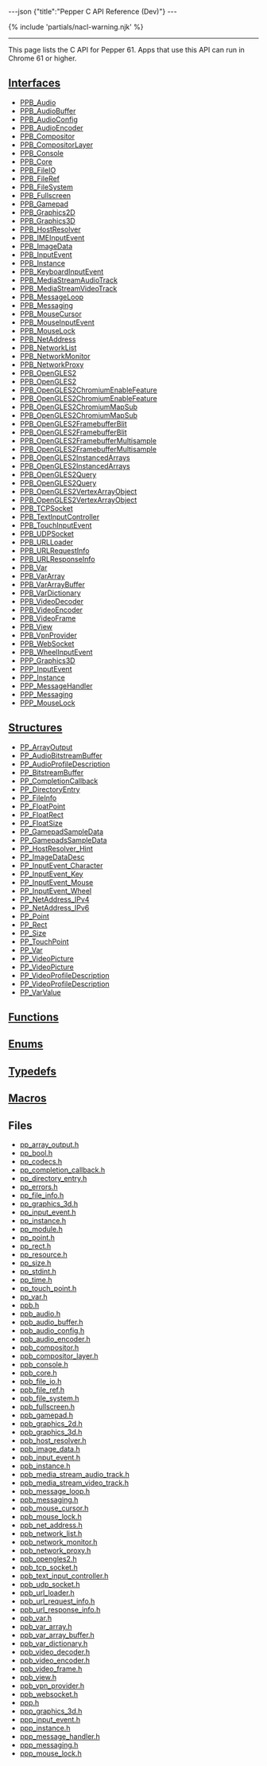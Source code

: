 ---json {"title":"Pepper C API Reference (Dev)"} ---

<span id="c-api-dev" class="target"><span id="pepper-dev-c-index"></span></span> {% include 'partials/nacl-warning.njk' %}

---

This page lists the C API for Pepper 61. Apps that use this API can run in Chrome 61 or higher.

## <a href="/docs/native-client/pepper_dev/c/group___interfaces/" class="reference external">Interfaces</a>

- <a href="/docs/native-client/pepper_dev/c/struct_p_p_b___audio__1__1/" class="reference external">PPB_Audio</a>
- <a href="/docs/native-client/pepper_dev/c/struct_p_p_b___audio_buffer__0__1/" class="reference external">PPB_AudioBuffer</a>
- <a href="/docs/native-client/pepper_dev/c/struct_p_p_b___audio_config__1__1/" class="reference external">PPB_AudioConfig</a>
- <a href="/docs/native-client/pepper_dev/c/struct_p_p_b___audio_encoder__0__1/" class="reference external">PPB_AudioEncoder</a>
- <a href="/docs/native-client/pepper_dev/c/struct_p_p_b___compositor__0__1/" class="reference external">PPB_Compositor</a>
- <a href="/docs/native-client/pepper_dev/c/struct_p_p_b___compositor_layer__0__2/" class="reference external">PPB_CompositorLayer</a>
- <a href="/docs/native-client/pepper_dev/c/struct_p_p_b___console__1__0/" class="reference external">PPB_Console</a>
- <a href="/docs/native-client/pepper_dev/c/struct_p_p_b___core__1__0/" class="reference external">PPB_Core</a>
- <a href="/docs/native-client/pepper_dev/c/struct_p_p_b___file_i_o__1__1/" class="reference external">PPB_FileIO</a>
- <a href="/docs/native-client/pepper_dev/c/struct_p_p_b___file_ref__1__2/" class="reference external">PPB_FileRef</a>
- <a href="/docs/native-client/pepper_dev/c/struct_p_p_b___file_system__1__0/" class="reference external">PPB_FileSystem</a>
- <a href="/docs/native-client/pepper_dev/c/struct_p_p_b___fullscreen__1__0/" class="reference external">PPB_Fullscreen</a>
- <a href="/docs/native-client/pepper_dev/c/struct_p_p_b___gamepad__1__0/" class="reference external">PPB_Gamepad</a>
- <a href="/docs/native-client/pepper_dev/c/struct_p_p_b___graphics2_d__1__2/" class="reference external">PPB_Graphics2D</a>
- <a href="/docs/native-client/pepper_dev/c/struct_p_p_b___graphics3_d__1__0/" class="reference external">PPB_Graphics3D</a>
- <a href="/docs/native-client/pepper_dev/c/struct_p_p_b___host_resolver__1__0/" class="reference external">PPB_HostResolver</a>
- <a href="/docs/native-client/pepper_dev/c/struct_p_p_b___i_m_e_input_event__1__0/" class="reference external">PPB_IMEInputEvent</a>
- <a href="/docs/native-client/pepper_dev/c/struct_p_p_b___image_data__1__0/" class="reference external">PPB_ImageData</a>
- <a href="/docs/native-client/pepper_dev/c/struct_p_p_b___input_event__1__0/" class="reference external">PPB_InputEvent</a>
- <a href="/docs/native-client/pepper_dev/c/struct_p_p_b___instance__1__0/" class="reference external">PPB_Instance</a>
- <a href="/docs/native-client/pepper_dev/c/struct_p_p_b___keyboard_input_event__1__2/" class="reference external">PPB_KeyboardInputEvent</a>
- <a href="/docs/native-client/pepper_dev/c/struct_p_p_b___media_stream_audio_track__0__1/" class="reference external">PPB_MediaStreamAudioTrack</a>
- <a href="/docs/native-client/pepper_dev/c/struct_p_p_b___media_stream_video_track__1__0/" class="reference external">PPB_MediaStreamVideoTrack</a>
- <a href="/docs/native-client/pepper_dev/c/struct_p_p_b___message_loop__1__0/" class="reference external">PPB_MessageLoop</a>
- <a href="/docs/native-client/pepper_dev/c/struct_p_p_b___messaging__1__2/" class="reference external">PPB_Messaging</a>
- <a href="/docs/native-client/pepper_dev/c/struct_p_p_b___mouse_cursor__1__0/" class="reference external">PPB_MouseCursor</a>
- <a href="/docs/native-client/pepper_dev/c/struct_p_p_b___mouse_input_event__1__1/" class="reference external">PPB_MouseInputEvent</a>
- <a href="/docs/native-client/pepper_dev/c/struct_p_p_b___mouse_lock__1__0/" class="reference external">PPB_MouseLock</a>
- <a href="/docs/native-client/pepper_dev/c/struct_p_p_b___net_address__1__0/" class="reference external">PPB_NetAddress</a>
- <a href="/docs/native-client/pepper_dev/c/struct_p_p_b___network_list__1__0/" class="reference external">PPB_NetworkList</a>
- <a href="/docs/native-client/pepper_dev/c/struct_p_p_b___network_monitor__1__0/" class="reference external">PPB_NetworkMonitor</a>
- <a href="/docs/native-client/pepper_dev/c/struct_p_p_b___network_proxy__1__0/" class="reference external">PPB_NetworkProxy</a>
- <a href="/docs/native-client/pepper_dev/c/struct_p_p_b___open_g_l_e_s2/" class="reference external">PPB_OpenGLES2</a>
- <a href="/docs/native-client/pepper_dev/c/struct_p_p_b___open_g_l_e_s2__1__0/" class="reference external">PPB_OpenGLES2</a>
- <a href="/docs/native-client/pepper_dev/c/struct_p_p_b___open_g_l_e_s2_chromium_enable_feature/" class="reference external">PPB_OpenGLES2ChromiumEnableFeature</a>
- <a href="/docs/native-client/pepper_dev/c/struct_p_p_b___open_g_l_e_s2_chromium_enable_feature__1__0/" class="reference external">PPB_OpenGLES2ChromiumEnableFeature</a>
- <a href="/docs/native-client/pepper_dev/c/struct_p_p_b___open_g_l_e_s2_chromium_map_sub/" class="reference external">PPB_OpenGLES2ChromiumMapSub</a>
- <a href="/docs/native-client/pepper_dev/c/struct_p_p_b___open_g_l_e_s2_chromium_map_sub__1__0/" class="reference external">PPB_OpenGLES2ChromiumMapSub</a>
- <a href="/docs/native-client/pepper_dev/c/struct_p_p_b___open_g_l_e_s2_framebuffer_blit/" class="reference external">PPB_OpenGLES2FramebufferBlit</a>
- <a href="/docs/native-client/pepper_dev/c/struct_p_p_b___open_g_l_e_s2_framebuffer_blit__1__0/" class="reference external">PPB_OpenGLES2FramebufferBlit</a>
- <a href="/docs/native-client/pepper_dev/c/struct_p_p_b___open_g_l_e_s2_framebuffer_multisample/" class="reference external">PPB_OpenGLES2FramebufferMultisample</a>
- <a href="/docs/native-client/pepper_dev/c/struct_p_p_b___open_g_l_e_s2_framebuffer_multisample__1__0/" class="reference external">PPB_OpenGLES2FramebufferMultisample</a>
- <a href="/docs/native-client/pepper_dev/c/struct_p_p_b___open_g_l_e_s2_instanced_arrays/" class="reference external">PPB_OpenGLES2InstancedArrays</a>
- <a href="/docs/native-client/pepper_dev/c/struct_p_p_b___open_g_l_e_s2_instanced_arrays__1__0/" class="reference external">PPB_OpenGLES2InstancedArrays</a>
- <a href="/docs/native-client/pepper_dev/c/struct_p_p_b___open_g_l_e_s2_query/" class="reference external">PPB_OpenGLES2Query</a>
- <a href="/docs/native-client/pepper_dev/c/struct_p_p_b___open_g_l_e_s2_query__1__0/" class="reference external">PPB_OpenGLES2Query</a>
- <a href="/docs/native-client/pepper_dev/c/struct_p_p_b___open_g_l_e_s2_vertex_array_object/" class="reference external">PPB_OpenGLES2VertexArrayObject</a>
- <a href="/docs/native-client/pepper_dev/c/struct_p_p_b___open_g_l_e_s2_vertex_array_object__1__0/" class="reference external">PPB_OpenGLES2VertexArrayObject</a>
- <a href="/docs/native-client/pepper_dev/c/struct_p_p_b___t_c_p_socket__1__2/" class="reference external">PPB_TCPSocket</a>
- <a href="/docs/native-client/pepper_dev/c/struct_p_p_b___text_input_controller__1__0/" class="reference external">PPB_TextInputController</a>
- <a href="/docs/native-client/pepper_dev/c/struct_p_p_b___touch_input_event__1__4/" class="reference external">PPB_TouchInputEvent</a>
- <a href="/docs/native-client/pepper_dev/c/struct_p_p_b___u_d_p_socket__1__2/" class="reference external">PPB_UDPSocket</a>
- <a href="/docs/native-client/pepper_dev/c/struct_p_p_b___u_r_l_loader__1__0/" class="reference external">PPB_URLLoader</a>
- <a href="/docs/native-client/pepper_dev/c/struct_p_p_b___u_r_l_request_info__1__0/" class="reference external">PPB_URLRequestInfo</a>
- <a href="/docs/native-client/pepper_dev/c/struct_p_p_b___u_r_l_response_info__1__0/" class="reference external">PPB_URLResponseInfo</a>
- <a href="/docs/native-client/pepper_dev/c/struct_p_p_b___var__1__2/" class="reference external">PPB_Var</a>
- <a href="/docs/native-client/pepper_dev/c/struct_p_p_b___var_array__1__0/" class="reference external">PPB_VarArray</a>
- <a href="/docs/native-client/pepper_dev/c/struct_p_p_b___var_array_buffer__1__0/" class="reference external">PPB_VarArrayBuffer</a>
- <a href="/docs/native-client/pepper_dev/c/struct_p_p_b___var_dictionary__1__0/" class="reference external">PPB_VarDictionary</a>
- <a href="/docs/native-client/pepper_dev/c/struct_p_p_b___video_decoder__1__1/" class="reference external">PPB_VideoDecoder</a>
- <a href="/docs/native-client/pepper_dev/c/struct_p_p_b___video_encoder__0__2/" class="reference external">PPB_VideoEncoder</a>
- <a href="/docs/native-client/pepper_dev/c/struct_p_p_b___video_frame__0__1/" class="reference external">PPB_VideoFrame</a>
- <a href="/docs/native-client/pepper_dev/c/struct_p_p_b___view__1__2/" class="reference external">PPB_View</a>
- <a href="/docs/native-client/pepper_dev/c/struct_p_p_b___vpn_provider__0__1/" class="reference external">PPB_VpnProvider</a>
- <a href="/docs/native-client/pepper_dev/c/struct_p_p_b___web_socket__1__0/" class="reference external">PPB_WebSocket</a>
- <a href="/docs/native-client/pepper_dev/c/struct_p_p_b___wheel_input_event__1__0/" class="reference external">PPB_WheelInputEvent</a>
- <a href="/docs/native-client/pepper_dev/c/struct_p_p_p___graphics3_d__1__0/" class="reference external">PPP_Graphics3D</a>
- <a href="/docs/native-client/pepper_dev/c/struct_p_p_p___input_event__0__1/" class="reference external">PPP_InputEvent</a>
- <a href="/docs/native-client/pepper_dev/c/struct_p_p_p___instance__1__1/" class="reference external">PPP_Instance</a>
- <a href="/docs/native-client/pepper_dev/c/struct_p_p_p___message_handler__0__2/" class="reference external">PPP_MessageHandler</a>
- <a href="/docs/native-client/pepper_dev/c/struct_p_p_p___messaging__1__0/" class="reference external">PPP_Messaging</a>
- <a href="/docs/native-client/pepper_dev/c/struct_p_p_p___mouse_lock__1__0/" class="reference external">PPP_MouseLock</a>

## <a href="/docs/native-client/pepper_dev/c/group___structs/" class="reference external">Structures</a>

- <a href="/docs/native-client/pepper_dev/c/struct_p_p___array_output/" class="reference external">PP_ArrayOutput</a>
- <a href="/docs/native-client/pepper_dev/c/struct_p_p___audio_bitstream_buffer/" class="reference external">PP_AudioBitstreamBuffer</a>
- <a href="/docs/native-client/pepper_dev/c/struct_p_p___audio_profile_description/" class="reference external">PP_AudioProfileDescription</a>
- <a href="/docs/native-client/pepper_dev/c/struct_p_p___bitstream_buffer/" class="reference external">PP_BitstreamBuffer</a>
- <a href="/docs/native-client/pepper_dev/c/struct_p_p___completion_callback/" class="reference external">PP_CompletionCallback</a>
- <a href="/docs/native-client/pepper_dev/c/struct_p_p___directory_entry/" class="reference external">PP_DirectoryEntry</a>
- <a href="/docs/native-client/pepper_dev/c/struct_p_p___file_info/" class="reference external">PP_FileInfo</a>
- <a href="/docs/native-client/pepper_dev/c/struct_p_p___float_point/" class="reference external">PP_FloatPoint</a>
- <a href="/docs/native-client/pepper_dev/c/struct_p_p___float_rect/" class="reference external">PP_FloatRect</a>
- <a href="/docs/native-client/pepper_dev/c/struct_p_p___float_size/" class="reference external">PP_FloatSize</a>
- <a href="/docs/native-client/pepper_dev/c/struct_p_p___gamepad_sample_data/" class="reference external">PP_GamepadSampleData</a>
- <a href="/docs/native-client/pepper_dev/c/struct_p_p___gamepads_sample_data/" class="reference external">PP_GamepadsSampleData</a>
- <a href="/docs/native-client/pepper_dev/c/struct_p_p___host_resolver___hint/" class="reference external">PP_HostResolver_Hint</a>
- <a href="/docs/native-client/pepper_dev/c/struct_p_p___image_data_desc/" class="reference external">PP_ImageDataDesc</a>
- <a href="/docs/native-client/pepper_dev/c/struct_p_p___input_event___character/" class="reference external">PP_InputEvent_Character</a>
- <a href="/docs/native-client/pepper_dev/c/struct_p_p___input_event___key/" class="reference external">PP_InputEvent_Key</a>
- <a href="/docs/native-client/pepper_dev/c/struct_p_p___input_event___mouse/" class="reference external">PP_InputEvent_Mouse</a>
- <a href="/docs/native-client/pepper_dev/c/struct_p_p___input_event___wheel/" class="reference external">PP_InputEvent_Wheel</a>
- <a href="/docs/native-client/pepper_dev/c/struct_p_p___net_address___i_pv4/" class="reference external">PP_NetAddress_IPv4</a>
- <a href="/docs/native-client/pepper_dev/c/struct_p_p___net_address___i_pv6/" class="reference external">PP_NetAddress_IPv6</a>
- <a href="/docs/native-client/pepper_dev/c/struct_p_p___point/" class="reference external">PP_Point</a>
- <a href="/docs/native-client/pepper_dev/c/struct_p_p___rect/" class="reference external">PP_Rect</a>
- <a href="/docs/native-client/pepper_dev/c/struct_p_p___size/" class="reference external">PP_Size</a>
- <a href="/docs/native-client/pepper_dev/c/struct_p_p___touch_point/" class="reference external">PP_TouchPoint</a>
- <a href="/docs/native-client/pepper_dev/c/struct_p_p___var/" class="reference external">PP_Var</a>
- <a href="/docs/native-client/pepper_dev/c/struct_p_p___video_picture/" class="reference external">PP_VideoPicture</a>
- <a href="/docs/native-client/pepper_dev/c/struct_p_p___video_picture__0__1/" class="reference external">PP_VideoPicture</a>
- <a href="/docs/native-client/pepper_dev/c/struct_p_p___video_profile_description/" class="reference external">PP_VideoProfileDescription</a>
- <a href="/docs/native-client/pepper_dev/c/struct_p_p___video_profile_description__0__1/" class="reference external">PP_VideoProfileDescription</a>
- <a href="/docs/native-client/pepper_dev/c/union_p_p___var_value/" class="reference external">PP_VarValue</a>

## <a href="/docs/native-client/pepper_dev/c/group___functions/" class="reference external">Functions</a>

## <a href="/docs/native-client/pepper_dev/c/group___enums/" class="reference external">Enums</a>

## <a href="/docs/native-client/pepper_dev/c/group___typedefs/" class="reference external">Typedefs</a>

## <a href="/docs/native-client/pepper_dev/c/globals_defs/" class="reference external">Macros</a>

## Files

- <a href="/docs/native-client/pepper_dev/c/pp__array__output_8h/" class="reference external">pp_array_output.h</a>
- <a href="/docs/native-client/pepper_dev/c/pp__bool_8h/" class="reference external">pp_bool.h</a>
- <a href="/docs/native-client/pepper_dev/c/pp__codecs_8h/" class="reference external">pp_codecs.h</a>
- <a href="/docs/native-client/pepper_dev/c/pp__completion__callback_8h/" class="reference external">pp_completion_callback.h</a>
- <a href="/docs/native-client/pepper_dev/c/pp__directory__entry_8h/" class="reference external">pp_directory_entry.h</a>
- <a href="/docs/native-client/pepper_dev/c/pp__errors_8h/" class="reference external">pp_errors.h</a>
- <a href="/docs/native-client/pepper_dev/c/pp__file__info_8h/" class="reference external">pp_file_info.h</a>
- <a href="/docs/native-client/pepper_dev/c/pp__graphics__3d_8h/" class="reference external">pp_graphics_3d.h</a>
- <a href="/docs/native-client/pepper_dev/c/pp__input__event_8h/" class="reference external">pp_input_event.h</a>
- <a href="/docs/native-client/pepper_dev/c/pp__instance_8h/" class="reference external">pp_instance.h</a>
- <a href="/docs/native-client/pepper_dev/c/pp__module_8h/" class="reference external">pp_module.h</a>
- <a href="/docs/native-client/pepper_dev/c/pp__point_8h/" class="reference external">pp_point.h</a>
- <a href="/docs/native-client/pepper_dev/c/pp__rect_8h/" class="reference external">pp_rect.h</a>
- <a href="/docs/native-client/pepper_dev/c/pp__resource_8h/" class="reference external">pp_resource.h</a>
- <a href="/docs/native-client/pepper_dev/c/pp__size_8h/" class="reference external">pp_size.h</a>
- <a href="/docs/native-client/pepper_dev/c/pp__stdint_8h/" class="reference external">pp_stdint.h</a>
- <a href="/docs/native-client/pepper_dev/c/pp__time_8h/" class="reference external">pp_time.h</a>
- <a href="/docs/native-client/pepper_dev/c/pp__touch__point_8h/" class="reference external">pp_touch_point.h</a>
- <a href="/docs/native-client/pepper_dev/c/pp__var_8h/" class="reference external">pp_var.h</a>
- <a href="/docs/native-client/pepper_dev/c/ppb_8h/" class="reference external">ppb.h</a>
- <a href="/docs/native-client/pepper_dev/c/ppb__audio_8h/" class="reference external">ppb_audio.h</a>
- <a href="/docs/native-client/pepper_dev/c/ppb__audio__buffer_8h/" class="reference external">ppb_audio_buffer.h</a>
- <a href="/docs/native-client/pepper_dev/c/ppb__audio__config_8h/" class="reference external">ppb_audio_config.h</a>
- <a href="/docs/native-client/pepper_dev/c/ppb__audio__encoder_8h/" class="reference external">ppb_audio_encoder.h</a>
- <a href="/docs/native-client/pepper_dev/c/ppb__compositor_8h/" class="reference external">ppb_compositor.h</a>
- <a href="/docs/native-client/pepper_dev/c/ppb__compositor__layer_8h/" class="reference external">ppb_compositor_layer.h</a>
- <a href="/docs/native-client/pepper_dev/c/ppb__console_8h/" class="reference external">ppb_console.h</a>
- <a href="/docs/native-client/pepper_dev/c/ppb__core_8h/" class="reference external">ppb_core.h</a>
- <a href="/docs/native-client/pepper_dev/c/ppb__file__io_8h/" class="reference external">ppb_file_io.h</a>
- <a href="/docs/native-client/pepper_dev/c/ppb__file__ref_8h/" class="reference external">ppb_file_ref.h</a>
- <a href="/docs/native-client/pepper_dev/c/ppb__file__system_8h/" class="reference external">ppb_file_system.h</a>
- <a href="/docs/native-client/pepper_dev/c/ppb__fullscreen_8h/" class="reference external">ppb_fullscreen.h</a>
- <a href="/docs/native-client/pepper_dev/c/ppb__gamepad_8h/" class="reference external">ppb_gamepad.h</a>
- <a href="/docs/native-client/pepper_dev/c/ppb__graphics__2d_8h/" class="reference external">ppb_graphics_2d.h</a>
- <a href="/docs/native-client/pepper_dev/c/ppb__graphics__3d_8h/" class="reference external">ppb_graphics_3d.h</a>
- <a href="/docs/native-client/pepper_dev/c/ppb__host__resolver_8h/" class="reference external">ppb_host_resolver.h</a>
- <a href="/docs/native-client/pepper_dev/c/ppb__image__data_8h/" class="reference external">ppb_image_data.h</a>
- <a href="/docs/native-client/pepper_dev/c/ppb__input__event_8h/" class="reference external">ppb_input_event.h</a>
- <a href="/docs/native-client/pepper_dev/c/ppb__instance_8h/" class="reference external">ppb_instance.h</a>
- <a href="/docs/native-client/pepper_dev/c/ppb__media__stream__audio__track_8h/" class="reference external">ppb_media_stream_audio_track.h</a>
- <a href="/docs/native-client/pepper_dev/c/ppb__media__stream__video__track_8h/" class="reference external">ppb_media_stream_video_track.h</a>
- <a href="/docs/native-client/pepper_dev/c/ppb__message__loop_8h/" class="reference external">ppb_message_loop.h</a>
- <a href="/docs/native-client/pepper_dev/c/ppb__messaging_8h/" class="reference external">ppb_messaging.h</a>
- <a href="/docs/native-client/pepper_dev/c/ppb__mouse__cursor_8h/" class="reference external">ppb_mouse_cursor.h</a>
- <a href="/docs/native-client/pepper_dev/c/ppb__mouse__lock_8h/" class="reference external">ppb_mouse_lock.h</a>
- <a href="/docs/native-client/pepper_dev/c/ppb__net__address_8h/" class="reference external">ppb_net_address.h</a>
- <a href="/docs/native-client/pepper_dev/c/ppb__network__list_8h/" class="reference external">ppb_network_list.h</a>
- <a href="/docs/native-client/pepper_dev/c/ppb__network__monitor_8h/" class="reference external">ppb_network_monitor.h</a>
- <a href="/docs/native-client/pepper_dev/c/ppb__network__proxy_8h/" class="reference external">ppb_network_proxy.h</a>
- <a href="/docs/native-client/pepper_dev/c/ppb__opengles2_8h/" class="reference external">ppb_opengles2.h</a>
- <a href="/docs/native-client/pepper_dev/c/ppb__tcp__socket_8h/" class="reference external">ppb_tcp_socket.h</a>
- <a href="/docs/native-client/pepper_dev/c/ppb__text__input__controller_8h/" class="reference external">ppb_text_input_controller.h</a>
- <a href="/docs/native-client/pepper_dev/c/ppb__udp__socket_8h/" class="reference external">ppb_udp_socket.h</a>
- <a href="/docs/native-client/pepper_dev/c/ppb__url__loader_8h/" class="reference external">ppb_url_loader.h</a>
- <a href="/docs/native-client/pepper_dev/c/ppb__url__request__info_8h/" class="reference external">ppb_url_request_info.h</a>
- <a href="/docs/native-client/pepper_dev/c/ppb__url__response__info_8h/" class="reference external">ppb_url_response_info.h</a>
- <a href="/docs/native-client/pepper_dev/c/ppb__var_8h/" class="reference external">ppb_var.h</a>
- <a href="/docs/native-client/pepper_dev/c/ppb__var__array_8h/" class="reference external">ppb_var_array.h</a>
- <a href="/docs/native-client/pepper_dev/c/ppb__var__array__buffer_8h/" class="reference external">ppb_var_array_buffer.h</a>
- <a href="/docs/native-client/pepper_dev/c/ppb__var__dictionary_8h/" class="reference external">ppb_var_dictionary.h</a>
- <a href="/docs/native-client/pepper_dev/c/ppb__video__decoder_8h/" class="reference external">ppb_video_decoder.h</a>
- <a href="/docs/native-client/pepper_dev/c/ppb__video__encoder_8h/" class="reference external">ppb_video_encoder.h</a>
- <a href="/docs/native-client/pepper_dev/c/ppb__video__frame_8h/" class="reference external">ppb_video_frame.h</a>
- <a href="/docs/native-client/pepper_dev/c/ppb__view_8h/" class="reference external">ppb_view.h</a>
- <a href="/docs/native-client/pepper_dev/c/ppb__vpn__provider_8h/" class="reference external">ppb_vpn_provider.h</a>
- <a href="/docs/native-client/pepper_dev/c/ppb__websocket_8h/" class="reference external">ppb_websocket.h</a>
- <a href="/docs/native-client/pepper_dev/c/ppp_8h/" class="reference external">ppp.h</a>
- <a href="/docs/native-client/pepper_dev/c/ppp__graphics__3d_8h/" class="reference external">ppp_graphics_3d.h</a>
- <a href="/docs/native-client/pepper_dev/c/ppp__input__event_8h/" class="reference external">ppp_input_event.h</a>
- <a href="/docs/native-client/pepper_dev/c/ppp__instance_8h/" class="reference external">ppp_instance.h</a>
- <a href="/docs/native-client/pepper_dev/c/ppp__message__handler_8h/" class="reference external">ppp_message_handler.h</a>
- <a href="/docs/native-client/pepper_dev/c/ppp__messaging_8h/" class="reference external">ppp_messaging.h</a>
- <a href="/docs/native-client/pepper_dev/c/ppp__mouse__lock_8h/" class="reference external">ppp_mouse_lock.h</a>
